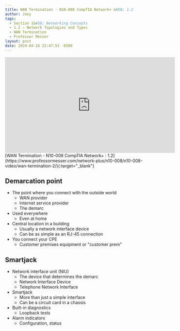 ```yaml
---
title: WAN Termination - N10-008 CompTIA Network+ &#58; 1.2
author: Joey
tags:
  - Section 1&#58; Networking Concepts
  - 1.2 – Network Topologies and Types
  - WAN Termination
  - Professer Messer 
layout: post
date: 2024-04-16 22:47:53 -0500
---
```


<div class="container">
    <iframe class="responsive-iframe" width="560" height="315" src="https://www.youtube.com/embed/bqJAbvKACN4?si=vOUmO_F1g5Cd5oDQ" title="YouTube video player" frameborder="0" allow="accelerometer; autoplay; clipboard-write; encrypted-media; gyroscope; picture-in-picture; web-share" referrerpolicy="strict-origin-when-cross-origin" allowfullscreen></iframe>
</div>
[WAN Termination - N10-008 CompTIA Network+ : 1.2](https://www.professormesser.com/network-plus/n10-008/n10-008-video/wan-termination-2/){:target="_blank"}

## Demarcation point
- The point where you connect with the outside world
    - WAN provider
    - Internet service provider
    - The demarc
- Used everywhere
    - Even at home
- Central location in a building
    - Usually a network interface device
    - Can be as simple as an RJ-45 connection
- You connect your CPE 
    - Customer premises equipment or "customer prem"

## Smartjack
- Network interface unit (NIU)
    - The device that determines the demarc
    - Network Interface Device
    - Telephone Network Interface
- Smartjack
    - More than just a simple interface
    - Can be a circuit card in a chassis
- Built-in diagnostics
    - Loopback tests
- Alarm indicators
    - Configuration, status